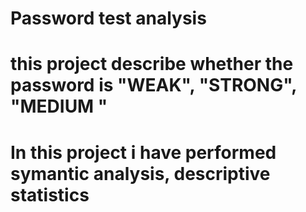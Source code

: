# Password test analysis 

# this project describe whether the password is "WEAK", "STRONG", "MEDIUM " 

# In this project i have performed symantic analysis, descriptive statistics
